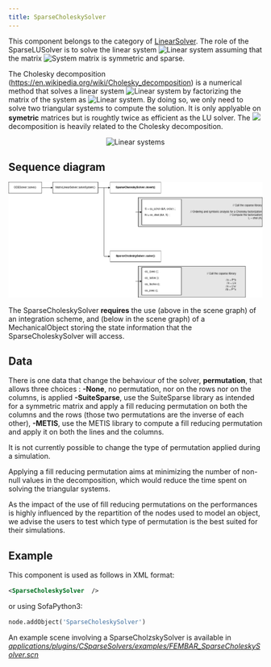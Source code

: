```yaml
---
title: SparseCholeskySolver
---
```


This component belongs to the category of [LinearSolver](https://www.sofa-framework.org/community/doc/main-principles/system-resolution/linear-solvers/). The role of the SparseLUSolver is to solve the linear system <img class="latex" src="https://latex.codecogs.com/png.latex?\mathbf{A}x=b" title="Linear system" /> assuming that the matrix <img class="latex" src="https://latex.codecogs.com/png.latex?\mathbf{A}" title="System matrix" /> is symmetric and sparse.

The Cholesky decomposition (https://en.wikipedia.org/wiki/Cholesky_decomposition) is a numerical method that solves a linear system <img class="latex" src="https://latex.codecogs.com/png.latex?\mathbf{A}x=b" title="Linear system" /> by factorizing the matrix of the system as <img class="latex" src="https://latex.codecogs.com/png.latex?\mathbf{LL^T}" title="Linear system" />. By doing so, we only need to solve two triangular systems to compute the solution. It is only applyable on **symetric** matrices but is roughtly twice as efficient as the LU solver. The <img class="latex" src="https://latex.codecogs.com/png.latex?\mathbf{LDL^T}" /> decomposition is heavily related to the Cholesky decomposition.

<div align="center">
<img class="latex" src="https://latex.codecogs.com/png.latex?\begin{cases}
\mathbf{A}x=b \\
\mathbf{A}=\mathbf{LL^T}
\end{cases}
\Longleftrightarrow 
\begin{cases}
 \mathbf{L} y = b \\
 \mathbf{L}^T x = y \\
 \end{cases}"
title="Linear systems" />

<div align="Left">

Sequence diagram
----------------

<a href="https://github.com/sofa-framework/doc/blob/master/images/linearsolver/SparseCholeskySolver.png?raw=true">
<img src="https://github.com/sofa-framework/doc/blob/master/images/linearsolver/SparseCholeskySolver.png?raw=true" title="Flow diagram for the SparseCholeskySolver"/>
</a>

The SparseCholeskySolver **requires** the use (above in the scene graph) of an integration scheme, and (below in the scene graph) of a MechanicalObject storing the state information that the SparseCholeskySolver will access.


Data  
----
There is one data that change the behaviour of the solver, **permutation**, that allows three choices :
**-None**, no permutation, nor on the rows nor on the columns, is applied
**-SuiteSparse**, use the SuiteSparse library as intended for a symmetric matrix and apply a fill reducing permutation on both the columns and the rows (those two permutations are the inverse of each other),
**-METIS**, use the METIS library to compute a fill reducing permutation and apply it on both the lines and the columns.

It is not currently possible to change the type of permutation applied during a simulation.

Applying a fill reducing permutation aims at minimizing the number of non-null values in the decomposition, which would reduce the time spent on solving the triangular systems.

As the impact of the use of fill reducing permutations on the performances is highly influenced by the repartition of the nodes used to model an object, we advise the users to test which type of permutation is the best suited for their simulations.


Example
-------

This component is used as follows in XML format:

``` xml
<SparseCholeskySolver  />
```

or using SofaPython3:

``` python
node.addObject('SparseCholeskySolver')
```

An example scene involving a SparseCholzskySolver is available in [*applications/plugins/CSparseSolvers/examples/FEMBAR_SparseCholeskySolver.scn*](https://github.com/sofa-framework/sofa/blob/master/applications/plugins/CSparseSolvers/examples/FEMBAR_SparseCholeskySolver.scn)
